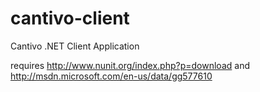 cantivo-client
==============

Cantivo .NET Client Application

requires http://www.nunit.org/index.php?p=download and http://msdn.microsoft.com/en-us/data/gg577610


